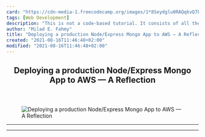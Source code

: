 ```yaml
---
card: "https://cdn-media-1.freecodecamp.org/images/1*8Seydglu0RAQqkvQ7kIGCQ.jpeg"
tags: [Web Development]
description: "This is not a code-based tutorial. It consists of all the thi"
author: "Milad E. Fahmy"
title: "Deploying a production Node/Express Mongo App to AWS — A Reflection"
created: "2021-08-16T11:46:48+02:00"
modified: "2021-08-16T11:46:48+02:00"
---
```

<div class="site-wrapper">
<main id="site-main" class="site-main outer">
<div class="inner">
<article class="post-full post tag-web-development tag-nodejs tag-tech tag-programming tag-technology ">
<header class="post-full-header">
<h1 class="post-full-title">Deploying a production Node/Express Mongo App to AWS — A Reflection</h1>
</header>
<figure class="post-full-image">
<picture>
<source media="(max-width: 700px)" sizes="1px" srcset="data:image/gif;base64,R0lGODlhAQABAIAAAAAAAP///yH5BAEAAAAALAAAAAABAAEAAAIBRAA7 1w">
<source media="(min-width: 701px)" sizes="(max-width: 800px) 400px,
(max-width: 1170px) 700px,
1400px" srcset="https://cdn-media-1.freecodecamp.org/images/1*8Seydglu0RAQqkvQ7kIGCQ.jpeg 300w,
https://cdn-media-1.freecodecamp.org/images/1*8Seydglu0RAQqkvQ7kIGCQ.jpeg 600w,
https://cdn-media-1.freecodecamp.org/images/1*8Seydglu0RAQqkvQ7kIGCQ.jpeg 1000w,
https://cdn-media-1.freecodecamp.org/images/1*8Seydglu0RAQqkvQ7kIGCQ.jpeg 2000w">
<img onerror="this.style.display='none'" src="https://cdn-media-1.freecodecamp.org/images/1*8Seydglu0RAQqkvQ7kIGCQ.jpeg" alt="Deploying a production Node/Express Mongo App to AWS — A Reflection">
</picture>
</figure>
<section class="post-full-content">
<div class="post-content">
</div>
<hr>
<hr>
</section>
</article>
</div>
</main>
</div>
<!-- Google Tag Manager (noscript) -->
<!-- End Google Tag Manager (noscript) -->
